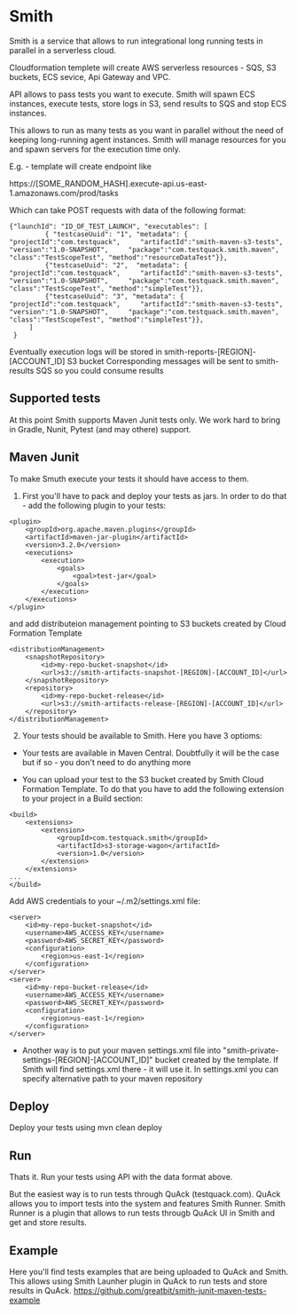 # Smith

Smith is a service that allows to run integrational long running tests in parallel in a serverless cloud.

Cloudformation templete will create AWS serverless resources - SQS, S3 buckets, ECS sevice, Api Gateway and VPC. 

API allows to pass tests you want to execute. Smith will spawn ECS instances, execute tests, store logs in S3, send results to SQS and stop ECS instances.

This allows to run as many tests as you want in parallel without the need of keeping long-running agent instances. Smith will manage resources for you and spawn servers for the execution time only.


E.g. - template will create endpoint like

https://[SOME_RANDOM_HASH].execute-api.us-east-1.amazonaws.com/prod/tasks

Which can take POST requests with data of the following format:

```
{"launchId": "ID_OF_TEST_LAUNCH", "executables": [
         { "testcaseUuid": "1", "metadata": { "projectId":"com.testquack",     "artifactId":"smith-maven-s3-tests",     "version":"1.0-SNAPSHOT",     "package":"com.testquack.smith.maven",     "class":"TestScopeTest", "method":"resourceDataTest"}},
         {"testcaseUuid": "2",  "metadata": { "projectId":"com.testquack",     "artifactId":"smith-maven-s3-tests",     "version":"1.0-SNAPSHOT",     "package":"com.testquack.smith.maven",     "class":"TestScopeTest", "method":"simpleTest"}},
         {"testcaseUuid": "3", "metadata": { "projectId":"com.testquack",     "artifactId":"smith-maven-s3-tests",     "version":"1.0-SNAPSHOT",     "package":"com.testquack.smith.maven",     "class":"TestScopeTest", "method":"simpleTest"}},
     ]
 }
 ```
 
Eventually execution logs will be stored in 
smith-reports-[REGION]-[ACCOUNT_ID] S3 bucket
Corresponding messages will be sent to smith-results SQS so you could consume results

## Supported tests
At this point Smith supports Maven Junit tests only. We work hard to bring in Gradle, Nunit, Pytest (and may othere) support.

## Maven Junit
To make Smuth execute your tests it should have access to them. 

1. First you'll have to pack and deploy your tests as jars.
In order to do that - add the following plugin to your tests:

```
<plugin>
    <groupId>org.apache.maven.plugins</groupId>
    <artifactId>maven-jar-plugin</artifactId>
    <version>3.2.0</version>
    <executions>
        <execution>
            <goals>
                <goal>test-jar</goal>
            </goals>
        </execution>
    </executions>
</plugin>
```

and add distributeion management pointing to S3 buckets created by Cloud Formation Template

```
<distributionManagement>
    <snapshotRepository>
        <id>my-repo-bucket-snapshot</id>
        <url>s3://smith-artifacts-snapshot-[REGION]-[ACCOUNT_ID]</url>
    </snapshotRepository>
    <repository>
        <id>my-repo-bucket-release</id>
        <url>s3://smith-artifacts-release-[REGION]-[ACCOUNT_ID]</url>
    </repository>
</distributionManagement>
```

2. Your tests should be available to Smith. Here you have 3 optioms:

* Your tests are available in Maven Central. Doubtfully it will be the case but if so - you don't need to do anything more

* You can upload your test to the S3 bucket created by Smith Cloud Formation Template. To do that you have to add the following extension to your project in a Build section:

```
<build>
    <extensions>
        <extension>
            <groupId>com.testquack.smith</groupId>
            <artifactId>s3-storage-wagon</artifactId>
            <version>1.0</version>
        </extension>
    </extensions>
...
</build>
```

Add AWS credentials to your ~/.m2/settings.xml file:
```
<server>
    <id>my-repo-bucket-snapshot</id>
    <username>AWS_ACCESS_KEY</username>
    <password>AWS_SECRET_KEY</password>
    <configuration>
        <region>us-east-1</region>
    </configuration>
</server>
<server>
    <id>my-repo-bucket-release</id>
    <username>AWS_ACCESS_KEY</username>
    <password>AWS_SECRET_KEY</password>
    <configuration>
        <region>us-east-1</region>
    </configuration>
</server>
```

* Another way is to put your maven settings.xml file into "smith-private-settings-[REGION]-[ACCOUNT_ID]" bucket created by the template. If Smith will find settings.xml there - it will use it. 
In settings.xml you can specify alternative path to your maven repository

## Deploy
Deploy your tests using 
mvn clean deploy

## Run
Thats it. Run your tests using API with the data format above.

But the easiest way is to run tests through QuAck (testquack.com).
QuAck allows you to import tests into the system and features Smith Runner. Smith Runner is a plugin that allows to run tests througb QuAck UI in Smith and get and store results.

## Example
Here you'll find tests examples that are being uploaded to QuAck and Smith. This allows using Smith Launher plugin in QuAck to run tests and store results in QuAck.
https://github.com/greatbit/smith-junit-maven-tests-example


